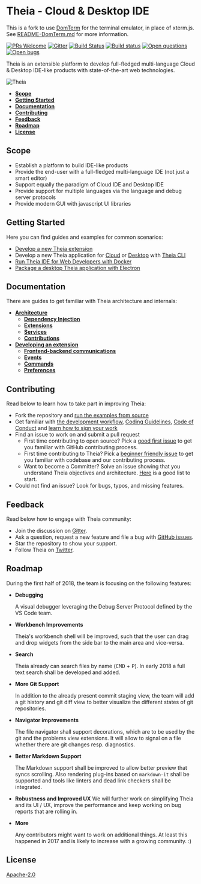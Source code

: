 # Theia - Cloud & Desktop IDE

This is a fork to use [DomTerm](http://domterm.org/) for the terminal
emulator, in place of xterm.js.
See [README-DomTerm.md](./README-DomTerm.md) for more information.

[![PRs Welcome](https://img.shields.io/badge/PRs-welcome-brightgreen.svg?style=flat-square)](https://github.com/theia-ide/theia/labels/help%20wanted)
[![Gitter](https://img.shields.io/badge/chat-on%20gitter-blue.svg)](https://gitter.im/theia-ide/theia)
[![Build Status](https://travis-ci.org/theia-ide/theia.svg?branch=master)](https://travis-ci.org/theia-ide/theia)
[![Build status](https://ci.appveyor.com/api/projects/status/02s4d40orokl3njl/branch/master?svg=true)](https://ci.appveyor.com/project/kittaakos/theia/branch/master)
[![Open questions](https://img.shields.io/badge/Open-questions-pink.svg?style=flat-square)](https://github.com/theia-ide/theia/labels/question)
[![Open bugs](https://img.shields.io/badge/Open-bugs-red.svg?style=flat-square)](https://github.com/theia-ide/theia/labels/bug)

Theia is an extensible platform to develop full-fledged multi-language Cloud & Desktop IDE-like products with state-of-the-art web technologies.

![Theia](https://user-images.githubusercontent.com/372735/33182625-0f6575f0-d075-11e7-8ec7-53801e3892bd.jpg)

- [**Scope**](#scope)
- [**Getting Started**](#getting-started)
- [**Documentation**](#documentation)
- [**Contributing**](#contributing)
- [**Feedback**](#feedback)
- [**Roadmap**](#roadmap)
- [**License**](#license)

## Scope
- Establish a platform to build IDE-like products
- Provide the end-user with a full-fledged multi-language IDE  (not just a smart editor)
- Support equally the paradigm of Cloud IDE and Desktop IDE
- Provide support for multiple languages via the language and debug server protocols
- Provide modern GUI with javascript UI libraries

## Getting Started
Here you can find guides and examples for common scenarios:
- [Develop a new Theia extension](doc/Authoring_Extensions.md)
- Develop a new Theia application for [Cloud](examples/browser/package.json) or [Desktop](examples/electron/package.json) with [Theia CLI](dev-packages/cli/README.md)
- [Run Theia IDE for Web Developers with Docker](https://github.com/theia-ide/theia-apps#theia-docker)
- [Package a desktop Theia application with Electron](https://github.com/theia-ide/yangster-electron)

## Documentation

There are guides to get familiar with Theia architecture and internals:
- [**Architecture**](doc/Architecture.md#architecture)
  - [**Dependency Injection**](doc/Architecture.md#dependency-injection-di)
  - [**Extensions**](doc/Architecture.md#extensions)
  - [**Services**](doc/Architecture.md#services)
  - [**Contributions**](doc/Architecture.md#contribution-points)
- [**Developing an extension**](doc/Authoring_Extensions.md)
  - [**Frontend-backend communications**](doc/Internals.md#backendfrontend)
  - [**Events**](doc/Internals.md#events)
  - [**Commands**](doc/Commands_Keybindings.md)
  - [**Preferences**](doc/Preferences.md)

## Contributing

Read below to learn how to take part in improving Theia:
- Fork the repository and [run the examples from source](doc/Developing.md#quick-start)
- Get familiar with [the development workflow](doc/Developing.md), [Coding Guidelines](https://github.com/theia-ide/theia/wiki/Coding-Guidelines), [Code of Conduct](CODE_OF_CONDUCT.md) and [learn how to sign your work](CONTRIBUTING.md#sign-your-work)
- Find an issue to work on and submit a pull request
  - First time contributing to open source? Pick a [good first issue](https://github.com/theia-ide/theia/labels/good%20first%20issue) to get you familiar with GitHub contributing process.
  - First time contributing to Theia? Pick a [beginner friendly issue](https://github.com/theia-ide/theia/labels/beginners) to get you familiar with codebase and our contributing process.
  - Want to become a Committer? Solve an issue showing that you understand Theia objectives and architecture. [Here](https://github.com/theia-ide/theia/labels/help%20wanted) is a good list to start.
- Could not find an issue? Look for bugs, typos, and missing features.

## Feedback

Read below how to engage with Theia community:
- Join the discussion on [Gitter](https://gitter.im/theia-ide/theia).
- Ask a question, request a new feature and file a bug with [GitHub issues](https://github.com/theia-ide/theia/issues/new).
- Star the repository to show your support.
- Follow Theia on [Twitter](https://twitter.com/theia_ide).

## Roadmap
During the first half of 2018, the team is focusing on the following features:
 
 - __Debugging__ 
   
   A visual debugger leveraging the Debug Server Protocol defined by the VS Code team.

 - __Workbench Improvements__

   Theia's workbench shell will be improved, such that the user can drag and drop widgets from the side bar to the main area and vice-versa.

 - __Search__

   Theia already can search files by name (<kbd>CMD</kbd> + <kbd>P</kbd>). In early 2018 a full text search shall be developed and added.
 
 - __More Git Support__

   In addition to the already present commit staging view, the team will add a git history and git diff view to better visualize the different states of git repositories. 

 - __Navigator Improvements__

   The file navigator shall support decorations, which are to be used by the git and the problems view extensions. It will allow to signal on a file whether there are git changes resp. diagnostics.

 - __Better Markdown Support__ 

   The Markdown support shall be improved to allow better preview that syncs scrolling. Also rendering plug-ins based on `markdown-it` shall be supported and tools like linters and dead link checkers shall be integrated.

 - __Robustness and Improved UX__
   We will further work on simplifying Theia and its UI / UX, improve the performance and keep working on bug reports that are rolling in.

 - __More__

   Any contributors might want to work on additional things. At least this happened in 2017 and is likely to increase with a growing community. :) 

## License

[Apache-2.0](LICENSE)
